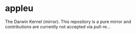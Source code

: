 # appleu
The Darwin Kernel (mirror). This repository is a pure mirror and contributions are currently not accepted via pull-re…
